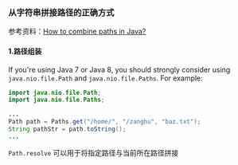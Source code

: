 ### 从字符串拼接路径的正确方式

参考资料：[How to combine paths in Java?](https://stackoverflow.com/questions/412380/how-to-combine-paths-in-java)

#### 1.路径组装

If you're using Java 7 or Java 8, you should strongly consider using `java.nio.file.Path` and `java.nio.file.Paths`. For example:

```java
import java.nio.file.Path;
import java.nio.file.Paths;

...
Path path = Paths.get("/home/", "/zanghu", "baz.txt");
String pathStr = path.toString();
...
```

`Path.resolve` 可以用于将指定路径与当前所在路径拼接
